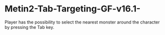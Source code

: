 # Metin2-Tab-Targeting-GF-v16.1-
Player has the possibility to select the nearest monster around the character by pressing the Tab key. 
